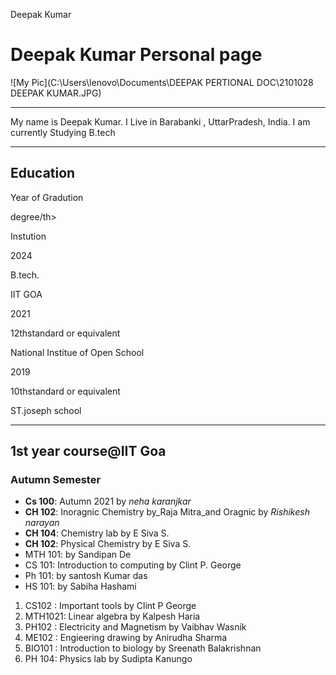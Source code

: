 Deepak Kumar

Deepak Kumar Personal page
==========================

![My Pic](C:\Users\lenovo\Documents\DEEPAK PERTIONAL DOC\2101028 DEEPAK KUMAR.JPG)

* * *

My name is Deepak Kumar. I Live in Barabanki , UttarPradesh, India. I am currently Studying B.tech

* * *

Education
---------

Year of Gradution

degree/th>

Instution

2024

B.tech.

IIT GOA

2021

12thstandard or equivalent

National Institue of Open School

2019

10thstandard or equivalent

ST.joseph school

* * *

1st year course@IIT Goa
-----------------------

### Autumn Semester

*   **Cs 100**: Autumn 2021 by _neha karanjkar_
*   **CH 102**: Inoragnic Chemistry by_Raja Mitra_and Oragnic by _Rishikesh narayan_
*   **CH 104**: Chemistry lab by E Siva S.
*   **CH 102**: Physical Chemistry by E Siva S.
*   MTH 101: by Sandipan De
*   CS 101: Introduction to computing by Clint P. George
*   Ph 101: by santosh Kumar das
*   HS 101: by Sabiha Hashami

1.  CS102 : Important tools by Clint P George
2.  MTH1021: Linear algebra by Kalpesh Haria
3.  PH102 : Electricity and Magnetism by Vaibhav Wasnik
4.  ME102 : Engieering drawing by Anirudha Sharma
5.  BIO101 : Introduction to biology by Sreenath Balakrishnan
6.  PH 104: Physics lab by Sudipta Kanungo